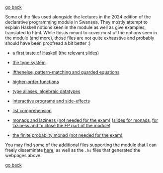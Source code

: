 [go back](../index.html)

Some of the files used alongside the lectures in the 2024 edition of the
declarative programming module in Swansea. They mostly attempt to explain
Haskell notions seen in the module as well as give examples, translated to html.
While this is meant to cover most of the notions seen in the module (and more),
those files are not quite exhaustive and probably should have been proofread a
bit better :)


* [a first taste of Haskell](taster.html) ([the relevant slides](../cs205-2425-files/introduction.pdf))

* [the type system](types.html)

* [ifthenelse, pattern-matching and guarded equations](conditionals.html)

* [higher-order functions](higherorder.html)

* [type aliases, algebraic datatypes](adt.html)

* [interactive programs and side-effects](ioExamples.html)

* [list comprehension](listComprehension.html)

* [monads and laziness (not needed for the exam)](monadsAndLaziness.html)
           ([slides for monads](../cs205-2425-files/iomonad.pdf),
            [for laziness and to close the FP part of the module](../cs205-2425-files/laziness.pdf))

* [the finite probablity monad (not needed for the exam)](probabilityMonadExample.html)

You may find some of the additional files supporting the module that I can
freely disseminate [here](../cs205-2425-files), as well as the `.hs` files that
generated the webpages above.

[go back](../index.html)

